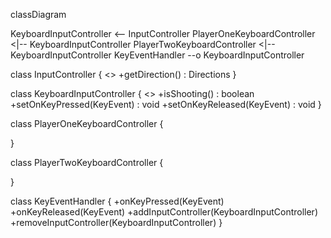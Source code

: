 classDiagram

KeyboardInputController <-- InputController
PlayerOneKeyboardController <|-- KeyboardInputController
PlayerTwoKeyboardController <|-- KeyboardInputController
KeyEventHandler --o KeyboardInputController

class InputController {
    <<interface>>
    +getDirection() : Directions
}

class KeyboardInputController {
    <<interface>>
    +isShooting() : boolean
    +setOnKeyPressed(KeyEvent) : void
    +setOnKeyReleased(KeyEvent) : void
}

class PlayerOneKeyboardController {
    
}

class PlayerTwoKeyboardController {
    
}

class KeyEventHandler {
    +onKeyPressed(KeyEvent)
    +onKeyReleased(KeyEvent)
    +addInputController(KeyboardInputController)
    +removeInputController(KeyboardInputController)
}